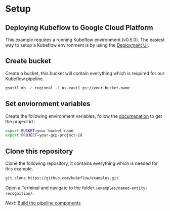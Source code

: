 # Setup

## Deploying Kubeflow to Google Cloud Platform
This example requires a running Kubeflow environment (v0.5.0). The easiest way to setup a Kubeflow environment is by using the [Deployment UI](https://www.kubeflow.org/docs/gke/deploy/deploy-ui/).

## Create bucket
Create a bucket, this bucket will contain everything which is required for our Kubeflow pipeline. 

```bash
gsutil mb -c regional -l us-east1 gs://your-bucket-name
```

## Set enviornment variables

Create the following environment variables, follow the [documenation](https://cloud.google.com/resource-manager/docs/creating-managing-projects#identifying_projects) to get the project id :

```bash
export BUCKET=your-bucket-name
export PROJECT=your-gcp-project-id
```

## Clone this repository
Clone the following repository, it contains everything which is needed for this example.

```bash
git clone https://github.com/kubeflow/examples.git
```

Open a Terminal and navigate to the folder `/examples/named-entity-recognition/`.

*Next*: [Build the pipeline components](step-2-build-components.md)